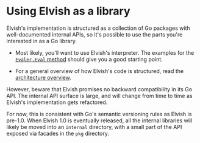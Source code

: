# Using Elvish as a library

Elvish's implementation is structured as a collection of Go packages with
well-documented internal APIs, so it's possible to use the parts you're
interested in as a Go library.

-   Most likely, you'll want to use Elvish's interpreter. The examples for the
    [`Evaler.Eval` method](https://pkg.go.dev/src.elv.sh@master/pkg/eval#Evaler.Eval)
    should give you a good starting point.

-   For a general overview of how Elvish's code is structured, read the
    [architecture overview](https://pkg.go.dev/src.elv.sh@master/docs/architecture).

However, beware that Elvish promises no backward compatibility in its Go API.
The internal API surface is large, and will change from time to time as Elvish's
implementation gets refactored.

For now, this is consistent with Go's semantic versioning rules as Elvish is
pre-1.0. When Elvish 1.0 is eventually released, all the internal libraries will
likely be moved into an `internal` directory, with a small part of the API
exposed via facades in the `pkg` directory.
